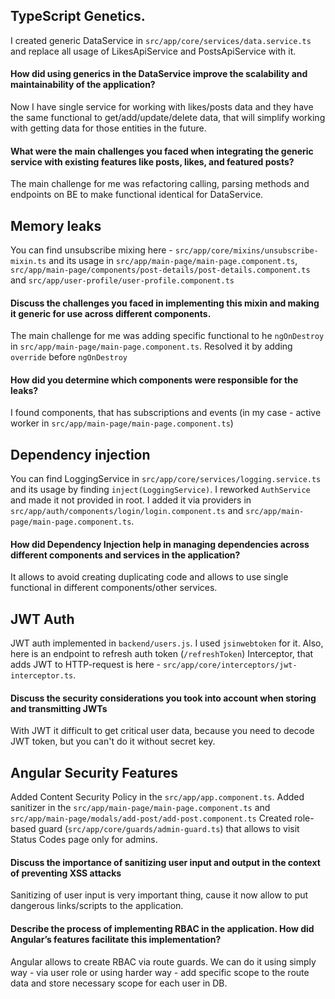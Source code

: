## TypeScript Genetics.
I created generic DataService in `src/app/core/services/data.service.ts` and replace all usage of LikesApiService and PostsApiService with it.

#### How did using generics in the DataService improve the scalability and maintainability of the application?
Now I have single service for working with likes/posts data and they have the same functional to get/add/update/delete data, that will simplify working with getting data for those entities in the future.

#### What were the main challenges you faced when integrating the generic service with existing features like posts, likes, and featured posts?
The main challenge for me was refactoring calling, parsing methods and endpoints on BE to make functional identical for DataService.

## Memory leaks
You can find unsubscribe mixing here - `src/app/core/mixins/unsubscribe-mixin.ts` and its usage in
`src/app/main-page/main-page.component.ts`, `src/app/main-page/components/post-details/post-details.component.ts` and `src/app/user-profile/user-profile.component.ts`

#### Discuss the challenges you faced in implementing this mixin and making it generic for use across different components.
The main challenge for me was adding specific functional to he `ngOnDestroy` in `src/app/main-page/main-page.component.ts`. Resolved it by adding `override` before `ngOnDestroy`

#### How did you determine which components were responsible for the leaks?
I found components, that has subscriptions and events (in my case - active worker in `src/app/main-page/main-page.component.ts`) 

## Dependency injection
You can find LoggingService in `src/app/core/services/logging.service.ts` and its usage by finding `inject(LoggingService)`.
I reworked `AuthService` and made it not provided in root. I added it via providers in `src/app/auth/components/login/login.component.ts` and `src/app/main-page/main-page.component.ts`.

#### How did Dependency Injection help in managing dependencies across different components and services in the application?
It allows to avoid creating duplicating code and allows to use single functional in different components/other services.

## JWT Auth
JWT auth implemented in `backend/users.js`. I used `jsinwebtoken` for it. Also, here is an endpoint to refresh auth token (`/refreshToken`)
Interceptor, that adds JWT to HTTP-request is here - `src/app/core/interceptors/jwt-interceptor.ts`.

#### Discuss the security considerations you took into account when storing and transmitting JWTs
With JWT it difficult to get critical user data, because you need to decode JWT token, but you can't do it without secret key.

## Angular Security Features
Added Content Security Policy in the `src/app/app.component.ts`. Added sanitizer in the `src/app/main-page/main-page.component.ts` and `src/app/main-page/modals/add-post/add-post.component.ts`
Created role-based guard (`src/app/core/guards/admin-guard.ts`) that allows to visit Status Codes page only for admins.

#### Discuss the importance of sanitizing user input and output in the context of preventing XSS attacks
Sanitizing of user input is very important thing, cause it now allow to put dangerous links/scripts to the application.

#### Describe the process of implementing RBAC in the application. How did Angular’s features facilitate this implementation?
Angular allows to create RBAC via route guards. We can do it using simply way - via user role or using harder way - add specific scope to the route data and store necessary scope for each user in DB.

